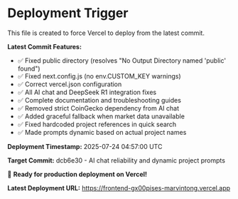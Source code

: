 # Deployment Trigger

This file is created to force Vercel to deploy from the latest commit.

**Latest Commit Features:**
- ✅ Fixed public directory (resolves "No Output Directory named 'public' found")
- ✅ Fixed next.config.js (no env.CUSTOM_KEY warnings)
- ✅ Correct vercel.json configuration
- ✅ All AI chat and DeepSeek R1 integration fixes
- ✅ Complete documentation and troubleshooting guides
- ✅ Removed strict CoinGecko dependency from AI chat
- ✅ Added graceful fallback when market data unavailable
- ✅ Fixed hardcoded project references in quick search
- ✅ Made prompts dynamic based on actual project names

**Deployment Timestamp:** 2025-07-24 04:57:00 UTC

**Target Commit:** dcb6e30 - AI chat reliability and dynamic project prompts

🚀 **Ready for production deployment on Vercel!**

**Latest Deployment URL:** https://frontend-gx00pises-marvintong.vercel.app